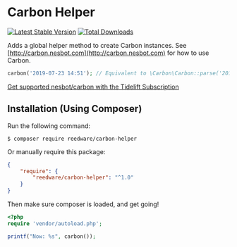 # Carbon Helper

[![Latest Stable Version](https://img.shields.io/packagist/v/reedware/carbon-helper.svg?style=flat-square)](https://packagist.org/packages/reedware/carbon-helper)
[![Total Downloads](https://img.shields.io/packagist/dt/reedware/carbon-helper.svg?style=flat-square)](https://packagist.org/packages/reedware/carbon-helper)

Adds a global helper method to create Carbon instances. See [http://carbon.nesbot.com](http://carbon.nesbot.com) for how to use Carbon.

```php
carbon('2019-07-23 14:51'); // Equivalent to \Carbon\Carbon::parse('2019-07-23 14:51');
```

[Get supported nesbot/carbon with the Tidelift Subscription](https://tidelift.com/subscription/pkg/packagist-nesbot-carbon?utm_source=packagist-nesbot-carbon&utm_medium=referral&utm_campaign=readme)

## Installation (Using Composer)

Run the following command:


```
$ composer require reedware/carbon-helper
```

Or manually require this package:

```json
{
    "require": {
        "reedware/carbon-helper": "^1.0"
    }
}
```

Then make sure composer is loaded, and get going!

```php
<?php
require 'vendor/autoload.php';

printf("Now: %s", carbon());
```